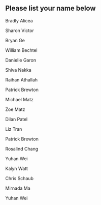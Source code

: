 ## Please list your name below

Bradly Alicea

Sharon Victor

Bryan Ge

William  Bechtel  

Danielle Garon

Shiva Nakka

Raihan Athallah

Patrick Brewton

Michael Matz

Zoe Matz

Dilan Patel

Liz Tran

Patrick Brewton  

Rosalind Chang

Yuhan Wei

Kalyn Watt

Chris Schaub  

Mirnada Ma

Yuhan Wei   